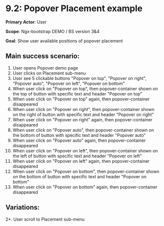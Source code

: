 9.2: Popover Placement example
==============================
**Primary Actor**: User

**Scope**: Ngx-bootstrap DEMO / BS version 3&4

**Goal**: Show user available positions of popover placement

Main success scenario:
----------------------
1. User opens Popover demo page
2. User clicks on Placement sub-menu
3. User see 5 clickable buttons "Popover on top", "Popover on right", "Popover auto", "Popover on left", "Popover on bottom"
4. When user click on "Popover on top", then popover-container shown on the top of button with specific text and header "Popover on top"
5. When user click on "Popover on top" again, then popover-container disappeared
6. When user click on "Popover on right", then popover-container shown on the right of button with specific text and header "Popover on right"
7. When user click on "Popover on right" again, then popover-container disappeared
8. When user click on "Popover auto", then popover-container shown on the bottom of button with specific text and header "Popover auto"
9. When user click on "Popover auto" again, then popover-container disappeared
10. When user click on "Popover on left", then popover-container shown on the left of button with specific text and header "Popover on left"
11. When user click on "Popover on left" again, then popover-container disappeared
12. When user click on "Popover on bottom", then popover-container shown on the bottom of button with specific text and header "Popover on bottom"
13. When user click on "Popover on bottom" again, then popover-container disappeared

Variations:
-----------
2*. User scroll to Placement sub-menu
